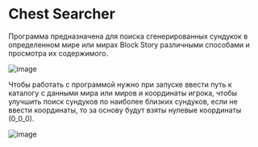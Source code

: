 # Chest Searcher

Программа предназначена для поиска сгенерированных сундукок в определенном мире или мирах Block Story различными способами и просмотра их содержимого.

![image](https://github.com/user-attachments/assets/cd85b2cb-0dd0-424a-a365-2cf8a160d7d9)

Чтобы работать с программой нужно при запуске ввести путь к каталогу с данными мира или миров и координаты игрока, чтобы улучшить поиск сундуков по наиболее близких сундуков, если не ввести координаты, то за основу будут взяты нулевые координаты (0_0_0).

![image](https://github.com/user-attachments/assets/cbf9c540-f3b1-47bd-a27d-93c1f3d0b8d6)
